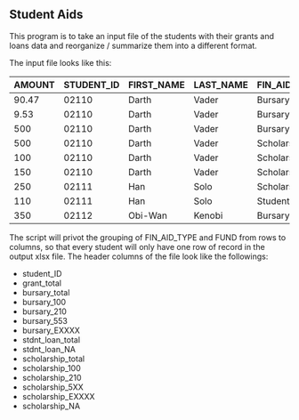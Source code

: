 ## Student Aids

This program is to take an input file of the students with their grants and loans data and reorganize / summarize them into a different format.

The input file looks like this:

AMOUNT | STUDENT_ID | FIRST_NAME | LAST_NAME | FIN_AID_TYPE  | FUND_TYPE
------ | ---------- | ---------- | ----------| ------------- | --------- 
90.47  |  02110     |  Darth     |  Vader    | Bursary       |  100
9.53   |  02110     |  Darth     |  Vader    | Bursary       |  100
500	   |  02110	    |  Darth	   |  Vader	   | Bursary	     |  210
500	   |  02110	    |  Darth	   |  Vader	   | Scholarship	 |  E0001
100	   |  02110	    |  Darth	   |  Vader	   | Scholarship	 |  NA
150	   |  02110	    |  Darth	   |  Vader	   | Scholarship	 |  E5410
250	   |  02111	    |  Han       |  Solo     | Scholarship	 |  E2222
110	   |  02111	    |  Han	     |  Solo	   | Student Loan	 |  NA
350	   |  02112	    |  Obi-Wan	 |  Kenobi	 | Bursary	     |  555

The script will privot the grouping of FIN_AID_TYPE and FUND from rows to columns, so that every student will only have one row of record in the output xlsx file. The header columns of the file look like the followings:

* student_ID
* grant_total
* bursary_total
* bursary_100	
* bursary_210	
* bursary_553	
* bursary_EXXXX	
* stdnt_loan_total
* stdnt_loan_NA	
* scholarship_total
* scholarship_100	
* scholarship_210	
* scholarship_5XX	
* scholarship_EXXXX	
* scholarship_NA				


